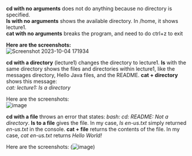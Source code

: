 **cd with no arguments** does not do anything because no directory is specified.  
**ls with no arguments** shows the available directory. In /home, it shows lecture1.  
**cat with no arguments** breaks the program, and need to do ctrl+z to exit  

**Here are the screenshots:**  
![Screenshot 2023-10-04 171934](https://github.com/csmo1112/cse15l-lab-reports/assets/147008706/21745c2c-b900-4eac-a0c2-84430829daa4)


**cd with a directory** (lecture1) changes the directory to lecture1. **ls** with the same directory shows the files and directories within lecture1, like the messages directory, Hello Java files, and the README. **cat + directory** shows this message:  
*cat: lecture1: Is a directory* 

Here are the screenshots:  
![image](https://github.com/csmo1112/cse15l-lab-reports/assets/147008706/09557f91-865a-4453-a3c0-79f04e8fd3a7)


**cd with a file** throws an error that states: *bash: cd: README: Not a directory*. **ls to a file** gives the file. In my case, *ls en-us.txt* simply returned *en-us.txt* in the console. **cat + file** returns the contents of the file. In my case, *cat en-us.txt* returns *Hello World!*

Here are the screenshots:
(![image](https://github.com/csmo1112/cse15l-lab-reports/assets/147008706/a1f1b680-085f-4531-a0c2-747075916b6e))
